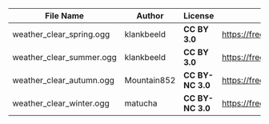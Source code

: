 | File Name        | Author   | License   | Link                            |
|------------------|----------|-----------|---------------------------------|
| weather_clear_spring.ogg | klankbeeld | **CC BY 3.0** | https://freesound.org/people/klankbeeld/sounds/520904/ |
| weather_clear_summer.ogg | klankbeeld | **CC BY 3.0** | https://freesound.org/people/klankbeeld/sounds/436105/ |
| weather_clear_autumn.ogg | Mountain852 | **CC BY-NC 3.0** | https://freesound.org/people/Mountain852/sounds/365821/ |
| weather_clear_winter.ogg | matucha | **CC BY-NC 3.0** | https://freesound.org/people/matucha/sounds/192139/ |
